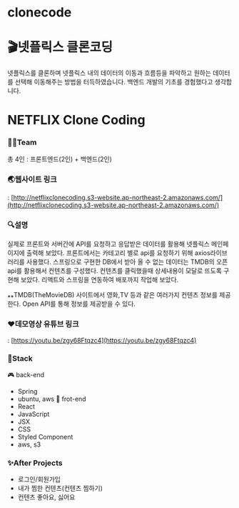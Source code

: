 # clonecode
# 🎬넷플릭스 클론코딩

넷플릭스를 클론하며 넷플릭스 내의 데이터의 이동과 흐름등을 파악하고 원하는 데이터를 선택해 이동해주는 방법을 터득하였습니다. 백엔드 개발의 기초를 경험했다고 생각합니다.

# **NETFLIX Clone Coding**

### **🙌🏻Team**

총 4인 : 프론트엔드(2인) + 백엔드(2인)

### **🌏웹사이트 링크**

: [http://netflixclonecoding.s3-website.ap-northeast-2.amazonaws.com/](http://netflixclonecoding.s3-website.ap-northeast-2.amazonaws.com/)

### **🔍설명**

실제로 프론트와 서버간에 API를 요청하고 응답받은 데이터를 활용해 넷플릭스 메인페이지에 출력해 보았다. 프론트에서는 카테고리 별로 api를 요청하기 위해 axios라이브러리를 사용했다. 스프링으로 구현한 DB에서 받아 올 수 없는 데이터는 TMDB의 오픈api를 활용해서 컨텐츠를 구성했다. 컨텐츠를 클릭했을때 상세내용이 모달로 뜨도록 구현해 보았다. 리액트와 스프링을 연동하여 배포까지 작업해 보았다.

⁎⁎TMDB(TheMovieDB) 사이트에서 영화,TV 등과 같은 여러가지 컨텐츠 정보를 제공한다. Open API를 통해 정보를 제공받을 수 있다.

### **♥데모영상 유튜브 링크**

: [https://youtu.be/zgy68Ftqzc4](https://youtu.be/zgy68Ftqzc4)

### **🚀Stack**

🎮 back-end

- Spring
- ubuntu, aws 💎 frot-end
- React
- JavaScript
- JSX
- CSS
- Styled Component
- aws, s3

### **✨After Projects**

- 로그인/회원가입
- 내가 찜한 컨텐츠(컨텐츠 찜하기)
- 컨텐츠 좋아요, 싫어요
